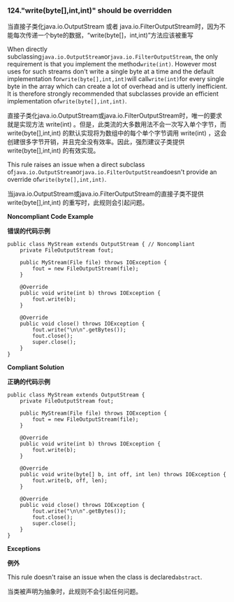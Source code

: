 ### 124."write(byte[],int,int)" should be overridden

当直接子类化java.io.OutputStream 或者 java.io.FilterOutputStream时，因为不能每次传递一个byte的数据，“write(byte[]，int,int)”方法应该被重写

When directly subclassing`java.io.OutputStream`or`java.io.FilterOutputStream`, the only requirement is that you implement the method`write(int)`. However most uses for such streams don't write a single byte at a time and the default implementation for`write(byte[],int,int)`will call`write(int)`for every single byte in the array which can create a lot of overhead and is utterly inefficient. It is therefore strongly recommended that subclasses provide an efficient implementation of`write(byte[],int,int)`.

直接子类化java.io.OutputStream或java.io.FilterOutputStream时，唯一的要求就是实现方法 write(int)  。但是，此类流的大多数用法不会一次写入单个字节，而 write(byte[],int,int)  的默认实现将为数组中的每个单个字节调用 write(int) ，这会创建很多字节开销，并且完全没有效率。因此，强烈建议子类提供 write(byte[],int,int) 的有效实现。

This rule raises an issue when a direct subclass of`java.io.OutputStream`or`java.io.FilterOutputStream`doesn't provide an override of`write(byte[],int,int)`.

当java.io.OutputStream或java.io.FilterOutputStream的直接子类不提供 write(byte[],int,int) 的重写时，此规则会引起问题。

**Noncompliant Code Example**

**错误的代码示例**

```
public class MyStream extends OutputStream { // Noncompliant
    private FileOutputStream fout;

    public MyStream(File file) throws IOException {
        fout = new FileOutputStream(file);
    }

    @Override
    public void write(int b) throws IOException {
        fout.write(b);
    }

    @Override
    public void close() throws IOException {
        fout.write("\n\n".getBytes());
        fout.close();
        super.close();
    }
}
```

**Compliant Solution**

**正确的代码示例**


```
public class MyStream extends OutputStream {
    private FileOutputStream fout;

    public MyStream(File file) throws IOException {
        fout = new FileOutputStream(file);
    }

    @Override
    public void write(int b) throws IOException {
        fout.write(b);
    }

    @Override
    public void write(byte[] b, int off, int len) throws IOException {
        fout.write(b, off, len);
    }

    @Override
    public void close() throws IOException {
        fout.write("\n\n".getBytes());
        fout.close();
        super.close();
    }
}
```

**Exceptions**

**例外**

This rule doesn't raise an issue when the class is declared`abstract`.

当类被声明为抽象时，此规则不会引起任何问题。